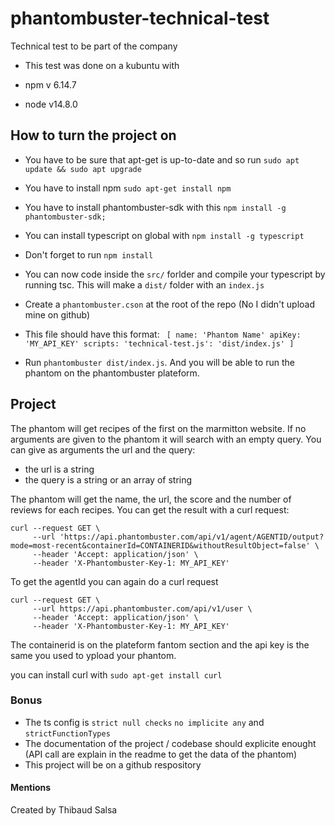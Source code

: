 # phantombuster-technical-test
Technical test to be part of the company
 - This test was done on a kubuntu with

 - npm v 6.14.7
 - node v14.8.0

## How to turn the project on

 - You have to be sure that apt-get is up-to-date and so run ```sudo apt update && sudo apt upgrade```
 - You have to install npm ```sudo apt-get install npm```
 - You have to install phantombuster-sdk with this ```npm install -g phantombuster-sdk;```
 - You can install typescript on global with ```npm install -g typescript```

 - Don't forget to run ```npm install```
 - You can now code inside the ```src/``` forlder and compile your typescript by running tsc.
   This will make a ```dist/``` folder with an ```index.js```

 - Create a ```phantombuster.cson``` at the root of the repo (No I didn't upload mine on github)
 - This file should have this format: ```
 [
    name: 'Phantom Name'
    apiKey: 'MY_API_KEY'
    scripts:
        'technical-test.js': 'dist/index.js'
]```

 - Run ```phantombuster dist/index.js```.
   And you will be able to run the phantom on the phantombuster plateform.

## Project
The phantom will get recipes of the first on the marmitton website.
If no arguments are given to the phantom it will search with an empty query.
You can give as arguments the url and the query:
 - the url is a string
 - the query is a string or an array of string

The phantom will get the name, the url, the score and the number of reviews for each recipes.
You can get the result with a curl request:
```
curl --request GET \
     --url 'https://api.phantombuster.com/api/v1/agent/AGENTID/output?mode=most-recent&containerId=CONTAINERID&withoutResultObject=false' \
     --header 'Accept: application/json' \
     --header 'X-Phantombuster-Key-1: MY_API_KEY'
```

To get the agentId you can again do a curl request 
```
curl --request GET \
     --url https://api.phantombuster.com/api/v1/user \
     --header 'Accept: application/json' \
     --header 'X-Phantombuster-Key-1: MY_API_KEY'
```

The containerid is on the plateform fantom section and the api key is the same you used to ypload your phantom.

you can install curl with ```sudo apt-get install curl```

### Bonus
 - The ts config is ```strict null checks``` ```no implicite any``` and ```strictFunctionTypes```
 - The documentation of the project / codebase should explicite enought (API call are explain in the readme to get the data of the phantom)
 - This project will be on a github respository

 #### Mentions
  Created by Thibaud Salsa